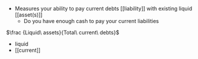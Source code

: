 - Measures your ability to pay current debts [[liability]] with existing liquid [[asset(s)]]
	- Do you have enough cash to pay your current liabilities

$\frac {Liquid\ assets}{Total\ current\ debts}$
- liquid
- [[current]]
